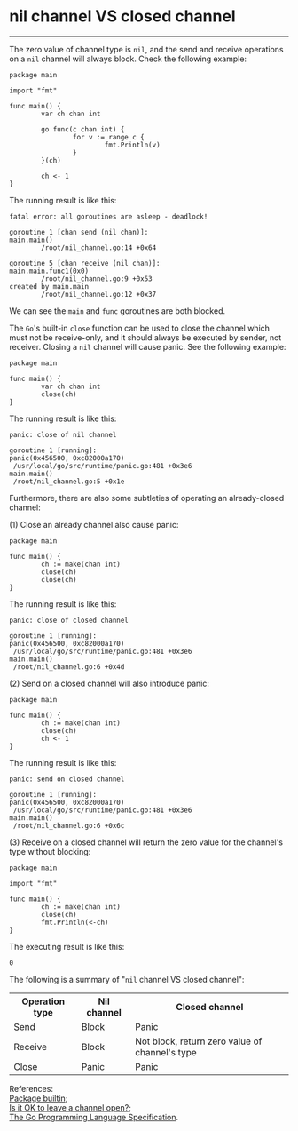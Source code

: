 # nil channel VS closed channel
----
The zero value of channel type is `nil`, and the send and receive operations on a `nil` channel will always block. Check the following example: 

	package main

	import "fmt"
	
	func main() {
	        var ch chan int
	
	        go func(c chan int) {
	                for v := range c {
	                        fmt.Println(v)
	                }
	        }(ch)
	
	        ch <- 1
	}

The running result is like this:  

	fatal error: all goroutines are asleep - deadlock!

	goroutine 1 [chan send (nil chan)]:
	main.main()
	        /root/nil_channel.go:14 +0x64
	
	goroutine 5 [chan receive (nil chan)]:
	main.main.func1(0x0)
	        /root/nil_channel.go:9 +0x53
	created by main.main
	        /root/nil_channel.go:12 +0x37
We can see the `main` and `func` goroutines are both blocked.  

The `Go`'s built-in `close` function can be used to close the channel which must not be receive-only, and it should always be executed by sender, not receiver. Closing a `nil` channel will cause panic. See the following example:  

	package main
	
	func main() {
	        var ch chan int
	        close(ch)
	}
The running result is like this:  

	panic: close of nil channel

	goroutine 1 [running]:
	panic(0x456500, 0xc82000a170)
	 /usr/local/go/src/runtime/panic.go:481 +0x3e6
	main.main()
	 /root/nil_channel.go:5 +0x1e

Furthermore, there are also some subtleties of operating an already-closed channel:  

(1) Close an already channel also cause panic:  

	package main
	
	func main() {
	        ch := make(chan int)
	        close(ch)
	        close(ch)
	}
The running result is like this:  

	panic: close of closed channel
	
	goroutine 1 [running]:
	panic(0x456500, 0xc82000a170)
	 /usr/local/go/src/runtime/panic.go:481 +0x3e6
	main.main()
	 /root/nil_channel.go:6 +0x4d

(2) Send on a closed channel will also introduce panic:  

	package main

	func main() {
	        ch := make(chan int)
	        close(ch)
	        ch <- 1
	}

The running result is like this:  

	panic: send on closed channel
	
	goroutine 1 [running]:
	panic(0x456500, 0xc82000a170)
	 /usr/local/go/src/runtime/panic.go:481 +0x3e6
	main.main()
	 /root/nil_channel.go:6 +0x6c

(3) Receive on a closed channel will return the zero value for the channel's type without blocking:  

	package main

	import "fmt"
	
	func main() {
	        ch := make(chan int)
	        close(ch)
	        fmt.Println(<-ch)
	}
The executing result is like this:  

	0

The following is a summary of "`nil` channel VS closed channel":  

<table>
    <tr>
      <th>Operation type</th>
	  <th>Nil channel</th>
	  <th>Closed channel</th>
    </tr>
    <tr>
      <td>Send</td>
	  <td>Block</td>
	  <td>Panic</td>
    </tr>
    <tr>
      <td>Receive</td>
	  <td>Block</td>
	  <td>Not block, return zero value of channel's type</td>
    </tr>
	<tr>
      <td>Close</td>
	  <td>Panic</td>
	  <td>Panic</td>
    </tr>
</table>

References:  
[Package builtin](https://golang.org/pkg/builtin/#close);  
[Is it OK to leave a channel open?](http://stackoverflow.com/questions/8593645/is-it-ok-to-leave-a-channel-open);  
[The Go Programming Language Specification](https://golang.org/ref/spec). 

